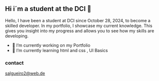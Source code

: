## Hi i´m a student at the DCI  👋

Hello, I have been a student at DCI since October 28, 2024, to become a skilled developer.
In my portfolio, I showcase my current knowledge. This gives you insight into my progress and allows you to see how my skills are developing.



- 🔭 I’m currently working on my Portfolio
- 🌱 I’m currently learning html and css , UI Basics

### contact

salgueiro2@web.de
